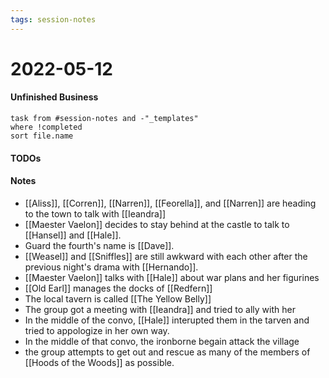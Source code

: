```yaml
---
tags: session-notes
---
```


# 2022-05-12

#### Unfinished Business
```dataview
task from #session-notes and -"_templates"
where !completed
sort file.name
```

#### TODOs


#### Notes

- [[Aliss]], [[Corren]], [[Narren]], [[Feorella]], and [[Narren]] are heading to the town to talk with [[Ieandra]]
- [[Maester Vaelon]] decides to stay behind at the castle to talk to [[Hansel]] and [[Hale]].
- Guard the fourth's name is [[Dave]].
- [[Weasel]] and [[Sniffles]] are still awkward with each other after the previous night's drama with [[Hernando]].
- [[Maester Vaelon]] talks with [[Hale]] about war plans and her figurines
- [[Old Earl]] manages the docks of [[Redfern]]
- The local tavern is called [[The Yellow Belly]] 
- The group got a meeting with [[Ieandra]] and tried to ally with her
- In the middle of the convo, [[Hale]] interupted them in the tarven and tried to appologize in her own way.
- In the middle of that convo, the ironborne begain attack the village
- the group attempts to get out and rescue as many of the members of [[Hoods of the Woods]] as possible.